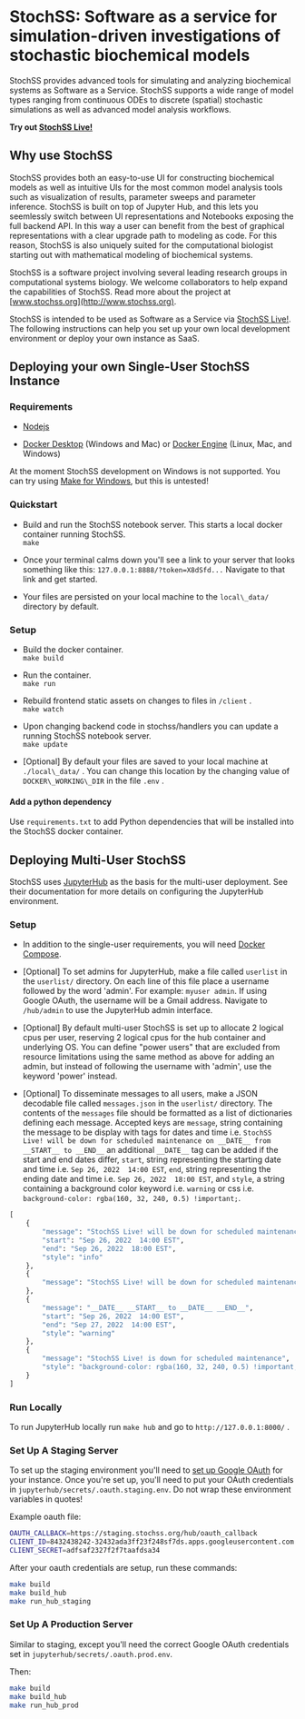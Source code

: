 # StochSS: Software as a service for simulation-driven investigations of stochastic biochemical models

StochSS provides advanced tools for simulating and analyzing biochemical systems as Software as a Service. StochSS supports a wide range of model types ranging from continuous ODEs to discrete (spatial) stochastic simulations as well as advanced model analysis workflows.  
  
**Try out [StochSS Live!](https://live.stochss.org)**  
  
## Why use StochSS
StochSS provides both an easy-to-use UI for constructing biochemical models as well as intuitive UIs for the most common model analysis tools such as visualization of results, parameter sweeps and parameter inference. StochSS is built on top of Jupyter Hub, and this lets you seemlessly switch between UI representations and Notebooks exposing the full backend API. In this way a user can benefit from the best of graphical representations with a clear upgrade path to modeling as code. For this reason, StochSS is also uniquely suited for the computational biologist starting out with mathematical modeling of biochemical systems. 

StochSS is a software project involving several leading research groups in computational systems biology. We welcome collaborators to help expand the capabilities of StochSS. Read more about the project at [www.stochss.org](http://www.stochss.org).   

StochSS is intended to be used as Software as a Service via [StochSS Live!](https://live.stochss.org). The following instructions can help you set up your own local development environment or deploy your own instance as SaaS.

## Deploying your own Single-User StochSS Instance
### Requirements

- [Nodejs](https://nodejs.org/)

- [Docker Desktop](https://www.docker.com/products/docker-desktop) (Windows and Mac) or [Docker Engine](https://docs.docker.com/install/) (Linux, Mac, and Windows)

At the moment StochSS development on Windows is not supported. You can try using [Make for Windows](http://gnuwin32.sourceforge.net/packages/make.htm), but this is untested!

### Quickstart

- Build and run the StochSS notebook server. This starts a local docker container running StochSS.    
  `make`

- Once your terminal calms down you'll see a link to your server that looks something like this: `127.0.0.1:8888/?token=X8dSfd...` Navigate to that link and get started.

- Your files are persisted on your local machine to the `local\_data/` directory by default.

### Setup

- Build the docker container.   
  `make build`

- Run the container.   
  `make run`

- Rebuild frontend static assets on changes to files in `/client` .  
  `make watch`

- Upon changing backend code in stochss/handlers you can update a running StochSS notebook server.  
  `make update`

- [Optional] By default your files are saved to your local machine at `./local\_data/` . You can change this location by the changing value of `DOCKER\_WORKING\_DIR` in the file `.env` .

#### Add a python dependency

Use `requirements.txt` to add Python dependencies that will be installed into the StochSS docker container.

## Deploying Multi-User StochSS

StochSS uses [JupyterHub](https://jupyterhub.readthedocs.io/en/stable/#) as the basis for the multi-user deployment.  See their documentation for more details on configuring the JupyterHub environment.
  
### Setup

- In addition to the single-user requirements, you will need [Docker Compose](https://docs.docker.com/compose/install/).  

- [Optional] To set admins for JupyterHub, make a file called `userlist` in the `userlist/` directory. On each line of this file place a username followed by the word 'admin'. For example: `myuser admin`. If using Google OAuth, the username will be a Gmail address. Navigate to `/hub/admin` to use the JupyterHub admin interface.

- [Optional] By default multi-user StochSS is set up to allocate 2 logical cpus per user, reserving 2 logical cpus for the hub container and underlying OS. You can define "power users" that are excluded from resource limitations using the same method as above for adding an admin, but instead of following the username with 'admin', use the keyword 'power' instead.

- [Optional] To disseminate messages to all users, make a JSON decodable file called `messages.json` in the `userlist/` directory. The contents of the `messages` file should be formatted as a list of dictionaries defining each message. Accepted keys are `message`, string containing the message to be display with tags for dates and time i.e. `StochSS Live! will be down for scheduled maintenance on __DATE__ from __START__ to __END__` an additional `__DATE__` tag can be added if the start and end dates differ, `start`, string representing the starting date and time i.e. `Sep 26, 2022  14:00 EST`, `end`, string representing the ending date and time i.e. `Sep 26, 2022  18:00 EST`, and `style`, a string containing a background color keyword i.e. `warning` or css i.e. `background-color: rgba(160, 32, 240, 0.5) !important;`.

```python
[
    {
        "message": "StochSS Live! will be down for scheduled maintenance on __DATE__ from __START__ to __END__",
        "start": "Sep 26, 2022  14:00 EST",
        "end": "Sep 26, 2022  18:00 EST",
        "style": "info"
    },
    {
        "message": "StochSS Live! will be down for scheduled maintenance from"
    },
    {
        "message": "__DATE__ __START__ to __DATE__ __END__",
        "start": "Sep 26, 2022  14:00 EST",
        "end": "Sep 27, 2022  14:00 EST",
        "style": "warning"
    },
    {
        "message": "StochSS Live! is down for scheduled maintenance",
        "style": "background-color: rgba(160, 32, 240, 0.5) !important;"
    }
]
```

### Run Locally

To run JupyterHub locally run `make hub` and go to `http://127.0.0.1:8000/` .

### Set Up A Staging Server

To set up the staging environment you'll need to [set up Google OAuth](https://developers.google.com/identity/protocols/oauth2) for your instance.  Once you're set up, you'll need to put your OAuth credentials in `jupyterhub/secrets/.oauth.staging.env`. Do not wrap these environment variables in quotes!

Example oauth file:

```bash
OAUTH_CALLBACK=https://staging.stochss.org/hub/oauth_callback
CLIENT_ID=8432438242-32432ada3ff23f248sf7ds.apps.googleusercontent.com
CLIENT_SECRET=adfsaf2327f2f7taafdsa34
```

After your oauth credentials are setup, run these commands:

```bash
make build
make build_hub
make run_hub_staging
```

### Set Up A Production Server

Similar to staging, except you'll need the correct Google OAuth credentials set in `jupyterhub/secrets/.oauth.prod.env`.

Then:

```bash
make build
make build_hub
make run_hub_prod
```

